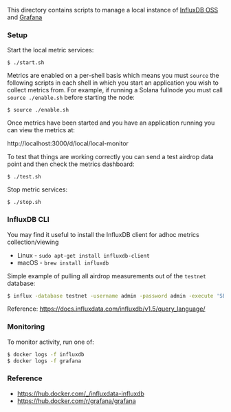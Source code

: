 
This directory contains scripts to manage a local instance of [InfluxDB OSS](https://docs.influxdata.com/influxdb/v1.5/) and [Grafana](https://grafana.com/docs/v5.2/)

### Setup

Start the local metric services:

`$ ./start.sh`

Metrics are enabled on a per-shell basis which means you must `source` the following scripts in each shell in which you start an application you wish to collect metrics from.  For example, if running a Solana fullnode you must call `source ./enable.sh` before starting the node:

`$ source ./enable.sh`

Once metrics have been started and you have an application running you can view the metrics at:

http://localhost:3000/d/local/local-monitor

To test that things are working correctly you can send a test airdrop data point and then check the 
metrics dashboard:

`$ ./test.sh`

Stop metric services:

`$ ./stop.sh`

### InfluxDB CLI

You may find it useful to install the InfluxDB client for
adhoc metrics collection/viewing
* Linux - `sudo apt-get install influxdb-client`
* macOS - `brew install influxdb`

Simple example of pulling all airdrop measurements out of the `testnet` database:

```sh
$ influx -database testnet -username admin -password admin -execute 'SELECT * FROM "drone-airdrop"'
```

Reference: https://docs.influxdata.com/influxdb/v1.5/query_language/

### Monitoring

To monitor activity, run one of:

```sh
$ docker logs -f influxdb
$ docker logs -f grafana
```

### Reference
* https://hub.docker.com/_/influxdata-influxdb
* https://hub.docker.com/r/grafana/grafana
